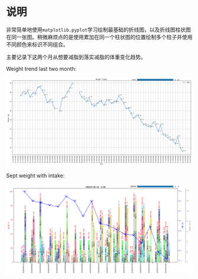 # 说明

非常简单地使用`matplotlib.pyplot`学习绘制最基础的折线图，以及折线图柱状图在同一张图。稍微麻烦点的是使用累加在同一个柱状图的位置绘制多个柱子并使用不同颜色来标识不同组合。

主要记录下这两个月从想要减脂到落实减脂的体重变化趋势。

Weight trend last two month:

![weight_trend_last_two_month](./_images/weight_trend_last_two_month.png)

Sept weight with intake:

![sept_weight_with_intake.png](./_images/sept_weight_with_intake.png)
